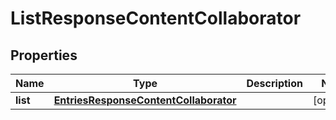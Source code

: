 
# ListResponseContentCollaborator

## Properties
Name | Type | Description | Notes
------------ | ------------- | ------------- | -------------
**list** | [**EntriesResponseContentCollaborator**](EntriesResponseContentCollaborator.md) |  |  [optional]



